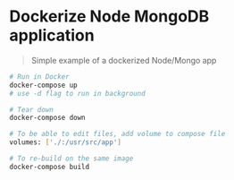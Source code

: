 # Dockerize Node MongoDB application

> Simple example of a dockerized Node/Mongo app


```bash
# Run in Docker
docker-compose up
# use -d flag to run in background

# Tear down
docker-compose down

# To be able to edit files, add volume to compose file
volumes: ['./:/usr/src/app']

# To re-build on the same image
docker-compose build
```

